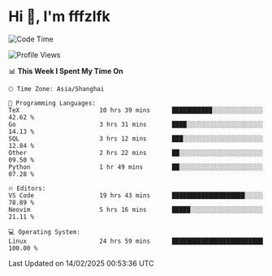 # Hi 👋, I'm fffzlfk

<!--START_SECTION:waka-->
![Code Time](http://img.shields.io/badge/Code%20Time-1%2C233%20hrs%201%20min-blue)

![Profile Views](http://img.shields.io/badge/Profile%20Views-0-blue)

📊 **This Week I Spent My Time On** 

```text
🕑︎ Time Zone: Asia/Shanghai

💬 Programming Languages: 
TeX                      10 hrs 39 mins      ███████████░░░░░░░░░░░░░░   42.62 % 
Go                       3 hrs 31 mins       ████░░░░░░░░░░░░░░░░░░░░░   14.13 % 
SQL                      3 hrs 12 mins       ███░░░░░░░░░░░░░░░░░░░░░░   12.84 % 
Other                    2 hrs 22 mins       ██░░░░░░░░░░░░░░░░░░░░░░░   09.50 % 
Python                   1 hr 49 mins        ██░░░░░░░░░░░░░░░░░░░░░░░   07.28 % 

🔥 Editors: 
VS Code                  19 hrs 43 mins      ████████████████████░░░░░   78.89 % 
Neovim                   5 hrs 16 mins       █████░░░░░░░░░░░░░░░░░░░░   21.11 % 

💻 Operating System: 
Linux                    24 hrs 59 mins      █████████████████████████   100.00 % 
```


 Last Updated on 14/02/2025 00:53:36 UTC
<!--END_SECTION:waka-->
